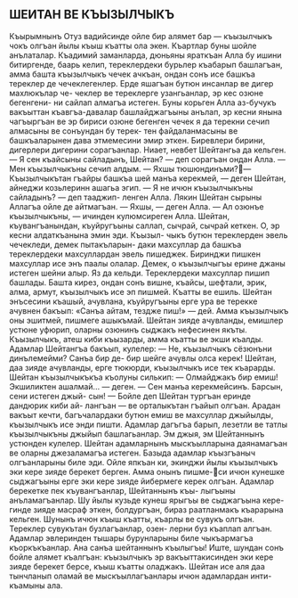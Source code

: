 ## ШЕИТАН ВЕ КЪЫЗЫЛЧЫКЪ
Къырымнынъ Отуз вадийсинде ойле бир алямет бар — къызылчыкъ чокъ олгъан йылы къыш къатты ола экен. Къартлар буны шойле анълаталар.
Къадимий заманларда, дюньяны яраткъан Алла бу ишини битиргенде, баарь келип, тереклердеки бурьлер къабарып башлагъан, амма башта къызылчыкъ чечек ачкъан, ондан сонъ исе башкъа тереклер де чечеклегенлер.
Ерде яшагъан бутюн инсанлар ве дигер махлюкълар че- чеклер ве тереклерге узангьанлар, эр кес озюне бегенгени- ни сайлап алмагъа истеген. Буны корьген Алла аз-бучукъ вакъыттан къавгъа-давалар башлайджагъыны анълап, эр кесни янына чагъыргъан ве эр бириси озюне бегенген чечек я да терекни сечип алмасыны ве сонъундан бу терек- тен файдаланмасыны ве башкъаларынен дава этмемесини эмир эткен.
Биревлери бирини, дигерлери дигерини сорагъанлар. Ниает, невбет Шейтангьа да кельген.
— Я сен къайсыны сайладынъ, Шейтан? — деп сорагъан ондан Алла.
— Мен къызылчыкъны сечип алдым.
— Яхшы тюшюндинъми?— Къызылчыкътан гъайры башкъа шей манъа керекмей, — деген Шейтан, айнеджи козьлеринн ашагьа эгип.
— Я не ичюн къызылчыкъны сайладынъ? — деп тааджип- ленген Алла.
Лякин Шейтан сырыны Аллагъа ойле де айтмагъан.
— Яхшы, — деген Алла. — Ал озюнъе къызылчыкъны, — ичинден кулюмсиреген Алла.
Шейтан, къувангъанындан, къуйругъыны саллап, сычрай, сычрай кеткен. О, эр кесни алдаткъанына эмин эди. Къызыл- чыкъ бутюн тереклерден эвель чечекледи, демек пытакъларын- даки махсуллар да башкъа тереклердеки махсуллардан эвель пишеджек. Биринджи пишкен махсуллар исе энъ паалы олалар. Демек, о къызылчыгъы ерине джаны истеген шейни алыр.
Яз да кельди. Тереклердеки махсуллар пишип башлады. Башта кирез, ондан сонъ вишне, къайсы, шефтали, эрик, алма, армут, къызылчыкъ исе эп пишмей. Къатты ве ешиль. Шейтан энъсесини къашый, ачувлана, къуйругъыны ерге ура ве терекке ачувнен бакъып: «Санъа айтам, тездже пиш!» — дей.
Амма къызылчыкъ оны эшитмей, пишмеге ашыкъмай.
Шейтан зияде ачувланды, емишлер устюне уфюрип, оларны озюнинъ сыджакъ нефесинен якъты. Къызылчыкъ, атеш киби къызарды, амма къатты ве экши къалды.
Адамлар Шейтангъа бакъып, кулелер:
— Не, къызылчыкъ сёзюнъни динълемейми? Санъа бир де- бир шейге ачувлы олса керек!
Шейтан, даа зияде ачувланды, ерге тюкюрди, къызылчыкъ исе тек къарарды. Шейтан къызылчыкъкъа къолуны силькип:
— Олмайджакъ бир емиш! Экшиликтен ашалмай... — деген. — Сен манъа керекмейсинъ. Барсын, сени истеген джый- сын! — Бойле деп Шейтан тургъан еринде дандюрик киби ай- лангъан — ве орталыкътан гъайып олгъан.
Арадан вакъыт кечти, багъчалардаки бутюн емиш ве махсуллар джыйылды, къызылчыкъ исе энди пишти. Адамлар дагъгъа барып, лезетли ве татлы къызылчыкъны джыйып башлагьанлар. Эм джыя, эм Шейтаннынъ устюнден кулелер.
Шейтан адамларнынъ мыскъылларына даянамагъан ве оларны джезаламагъа истеген. Базыда адамлар къызгъаныч олгъанларыны биле эди. Ойле япкъан ки, экинджи йылы къызылчыкъ эки кере зияде берекет берген. Амма онынъ пишме-си ичюн кунешке сыджагъыны ерге эки кере зияде йибермеге керек олгъан.
Адамлар берекетке пек къувангъанлар, Шейтаннынъ къы- лыгъыны анъламагъанлар.
Шу йылы кузьде кунеш ярыгъы ве сыджагъына кере- гинде зияде масраф эткен, болдургъан, бираз раатланмакъ къарарына кельген. Шунынъ ичюн къыш къатты, къарлы ве сувукъ олгъан. Тереклер сувукътан бузлагъанлар, озен- лерни буз къаплап алгъан. Адамлар эвлеринден тышары бурунларыны биле чыкъармагъа къоркъкъанлар. Ана санъа
шейтаннынъ къылыгъы!
Иште, шундан сонъ бойле алямет къалгъан: къызылчыкъ эр вакъыттакисинден эки кере зияде берекет берсе, къыш къатты оладжакъ. Шейтан исе аля даа тынчланып оламай ве мыскъыллагъанлары ичюн адамлардан инти- къамыны ала.
